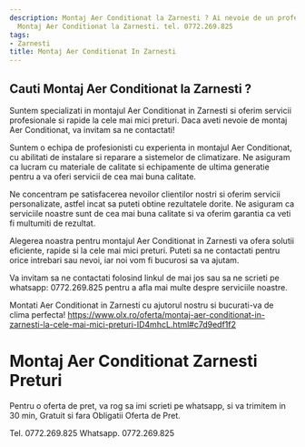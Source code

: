 ```yaml
---
description: Montaj Aer Conditionat la Zarnesti ? Ai nevoie de un profesionist in
  Montaj Aer Conditionat la Zarnesti. tel. 0772.269.825
tags:
- Zarnesti
title: Montaj Aer Conditionat In Zarnesti
---
```



## Cauti Montaj Aer Conditionat la Zarnesti ?

Suntem specializati in montajul Aer Conditionat in Zarnesti si oferim servicii profesionale si rapide la cele mai mici preturi. Daca aveti nevoie de montaj Aer Conditionat, va invitam sa ne contactati! 

Suntem o echipa de profesionisti cu experienta in montajul Aer Conditionat, cu abilitati de instalare si reparare a sistemelor de climatizare. Ne asiguram ca lucram cu materiale de calitate si echipamente de ultima generatie pentru a va oferi servicii de cea mai buna calitate. 

Ne concentram pe satisfacerea nevoilor clientilor nostri si oferim servicii personalizate, astfel incat sa puteti obtine rezultatele dorite. Ne asiguram ca serviciile noastre sunt de cea mai buna calitate si va oferim garantia ca veti fi multumiti de rezultat. 

Alegerea noastra pentru montajul Aer Conditionat in Zarnesti va ofera solutii eficiente, rapide si la cele mai mici preturi. Puteti sa ne contactati pentru orice intrebari sau nevoi, iar noi vom fi bucurosi sa va ajutam. 

Va invitam sa ne contactati folosind linkul de mai jos sau sa ne scrieti pe whatsapp: 0772.269.825 pentru a afla mai multe despre serviciile noastre. 

Montati Aer Conditionat in Zarnesti cu ajutorul nostru si bucurati-va de clima perfecta! 
https://www.olx.ro/oferta/montaj-aer-conditionat-in-zarnesti-la-cele-mai-mici-preturi-ID4mhcL.html#c7d9edf1f2

# Montaj Aer Conditionat Zarnesti Preturi
Pentru o oferta de pret, va rog sa imi scrieti pe whatsapp, si va trimitem in 30 min, Gratuit si fara Obligatii Oferta de Pret.

Tel. 0772.269.825
Whatsapp. 0772.269.825